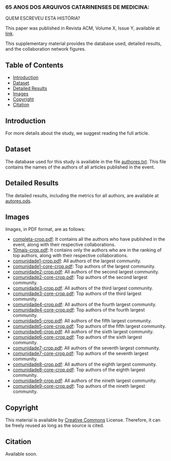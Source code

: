 ### 65 ANOS DOS ARQUIVOS CATARINENSES DE MEDICINA: 
QUEM ESCREVEU ESTA HISTÓRIA?

This paper was published in Revista ACM, Volume X, Issue Y, available at [link](https://revista.acm.org.br).

This supplementary material provides the database used, detailed results, and the collaboration network figures.

## Table of Contents

- [Introduction](#Introduction)
- [Dataset](#Dataset)
- [Detailed Results](#Detailed-Results)
- [Images](#Images)
- [Copyright](#Copyright)
- [Citation](#Citation)

## Introduction

For more details about the study, we suggest reading the full article.

## Dataset

The database used for this study is available in the file [authores.txt](https://github.com/Sandrocamargo/publications/blob/main/acm2024/autores.txt). This file contains the names of the authors of all articles published in the event.

## Detailed Results

The detailed results, including the metrics for all authors, are available at [autores.ods](https://github.com/Sandrocamargo/publications/blob/main/acm2024/autores.ods). 

## Images

Images, in PDF format, are as follows:
- [completa-crop.pdf](https://github.com/Sandrocamargo/publications/blob/main/acm2024/completa-crop.pdf): It contains all the authors who have published in the event, along with their respective collaborations.
- [10mais-crop.pdf](https://github.com/Sandrocamargo/publications/blob/main/acm2024/10mais-crop.pdf): It contains only the authors who are in the ranking of top authors, along with their respective collaborations.
- [comunidade1-crop.pdf](https://github.com/Sandrocamargo/publications/blob/main/acm2024/com1-total-crop.pdf): All authors of the largest community.
- [comunidade1-core-crop.pdf](https://github.com/Sandrocamargo/publications/blob/main/acm2024/com1-core-crop.pdf): Top authors of the largest community.
- [comunidade2-crop.pdf](https://github.com/Sandrocamargo/publications/blob/main/acm2024/com2-total-crop.pdf): All authors of the second largest community.
- [comunidade2-core-crop.pdf](https://github.com/Sandrocamargo/publications/blob/main/acm2024/com2-core-crop.pdf): Top authors of the second largest community.
- [comunidade3-crop.pdf](https://github.com/Sandrocamargo/publications/blob/main/acm2024/com3-total-crop.pdf): All authors of the third largest community.
- [comunidade3-core-crop.pdf](https://github.com/Sandrocamargo/publications/blob/main/acm2024/com3-core-crop.pdf): Top authors of the third largest community.
- [comunidade4-crop.pdf](https://github.com/Sandrocamargo/publications/blob/main/acm2024/com4-total-crop.pdf): All authors of the fourth largest community.
- [comunidade4-core-crop.pdf](https://github.com/Sandrocamargo/publications/blob/main/acm2024/com4-core-crop.pdf): Top authors of the fourth largest community.
- [comunidade5-crop.pdf](https://github.com/Sandrocamargo/publications/blob/main/acm2024/com5-total-crop.pdf): All authors of the fifth largest community.
- [comunidade5-core-crop.pdf](https://github.com/Sandrocamargo/publications/blob/main/acm2024/com5-core-crop.pdf): Top authors of the fifth largest community.
- [comunidade6-crop.pdf](https://github.com/Sandrocamargo/publications/blob/main/acm2024/com6-total-crop.pdf): All authors of the sixth largest community.
- [comunidade6-core-crop.pdf](https://github.com/Sandrocamargo/publications/blob/main/acm2024/com6-core-crop.pdf): Top authors of the sixth largest community.
- [comunidade7-crop.pdf](https://github.com/Sandrocamargo/publications/blob/main/acm2024/com7-total-crop.pdf): All authors of the seventh largest community.
- [comunidade7-core-crop.pdf](https://github.com/Sandrocamargo/publications/blob/main/acm2024/com7-core-crop.pdf): Top authors of the seventh largest community.
- [comunidade8-crop.pdf](https://github.com/Sandrocamargo/publications/blob/main/acm2024/com8-total-crop.pdf): All authors of the eighth largest community.
- [comunidade8-core-crop.pdf](https://github.com/Sandrocamargo/publications/blob/main/acm2024/com8-core-crop.pdf): Top authors of the eighth largest community.
- [comunidade9-crop.pdf](https://github.com/Sandrocamargo/publications/blob/main/acm2024/com9-total-crop.pdf): All authors of the nineth largest community.
- [comunidade9-core-crop.pdf](https://github.com/Sandrocamargo/publications/blob/main/acm2024/com9-core-crop.pdf): Top authors of the nineth largest community.

## Copyright

This material is available by [Creative Commons](https://creativecommons.org/licenses/by/3.0/) License. Therefore, it can be freely reused as long as the source is cited.

## Citation

Available soon.
